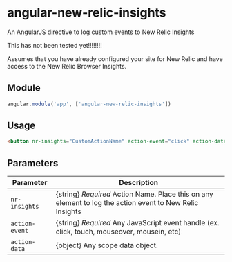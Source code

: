 angular-new-relic-insights
============================

An AngularJS directive to log custom events to New Relic Insights

This has not been tested yet!!!!!!!!

Assumes that you have already configured your site for New Relic and have access to the New Relic Browser Insights.


Module
--------

```javascript
angular.module('app', ['angular-new-relic-insights'])

```

Usage
---------

```html
<button nr-insights="CustomActionName" action-event="click" action-data="yourData">Click Me</button>
```


Parameters
---------------

Parameter | Description
-----|----
`nr-insights`|  {string} *Required* Action Name.  Place this on any element to log the action event to New Relic Insights
`action-event`| {string} *Required* Any JavaScript event handle (ex. click, touch, mouseover, mousein, etc)
`action-data`| {object} Any scope data object. 

